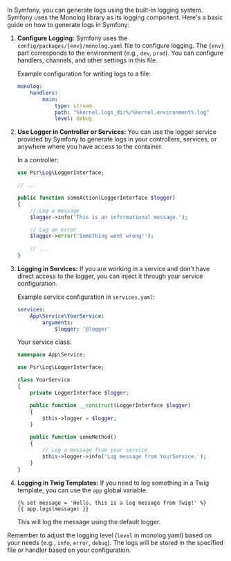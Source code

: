 In Symfony, you can generate logs using the built-in logging system. Symfony uses the Monolog library as its logging component. Here's a basic guide on how to generate logs in Symfony:

1. **Configure Logging:**
   Symfony uses the `config/packages/{env}/monolog.yaml` file to configure logging. The `{env}` part corresponds to the environment (e.g., `dev`, `prod`). You can configure handlers, channels, and other settings in this file.

   Example configuration for writing logs to a file:

   ```yaml
   monolog:
       handlers:
           main:
               type: stream
               path: "%kernel.logs_dir%/%kernel.environment%.log"
               level: debug
   ```

2. **Use Logger in Controller or Services:**
   You can use the logger service provided by Symfony to generate logs in your controllers, services, or anywhere where you have access to the container.

   In a controller:

   ```php
   use Psr\Log\LoggerInterface;

   // ...

   public function someAction(LoggerInterface $logger)
   {
       // Log a message
       $logger->info('This is an informational message.');

       // Log an error
       $logger->error('Something went wrong!');
       
       // ...
   }
   ```

3. **Logging in Services:**
   If you are working in a service and don't have direct access to the logger, you can inject it through your service configuration.

   Example service configuration in `services.yaml`:

   ```yaml
   services:
       App\Service\YourService:
           arguments:
               $logger: '@logger'
   ```

   Your service class:

   ```php
   namespace App\Service;

   use Psr\Log\LoggerInterface;

   class YourService
   {
       private LoggerInterface $logger;

       public function __construct(LoggerInterface $logger)
       {
           $this->logger = $logger;
       }

       public function someMethod()
       {
           // Log a message from your service
           $this->logger->info('Log message from YourService.');
       }
   }
   ```

4. **Logging in Twig Templates:**
   If you need to log something in a Twig template, you can use the `app` global variable.

   ```twig
   {% set message = 'Hello, this is a log message from Twig!' %}
   {{ app.logs(message) }}
   ```

   This will log the message using the default logger.

Remember to adjust the logging level (`level` in monolog.yaml) based on your needs (e.g., `info`, `error`, `debug`). The logs will be stored in the specified file or handler based on your configuration.

